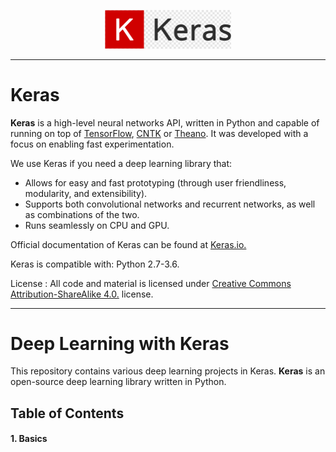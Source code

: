 <p align="center"><img width="40%" src="Keras logo.png" /></p>


--------------------------------------------------------------------------------             

# **Keras**


**Keras** is a high-level neural networks API, written in Python and capable of running on top of [TensorFlow](https://github.com/tensorflow/tensorflow), [CNTK](https://github.com/Microsoft/cntk) or [Theano](https://github.com/Theano/Theano). It was developed with a focus on enabling fast experimentation. 

We use Keras if you need a deep learning library that:

  - Allows for easy and fast prototyping (through user friendliness, modularity, and extensibility).
  - Supports both convolutional networks and recurrent networks, as well as combinations of the two.
  - Runs seamlessly on CPU and GPU.
  
Official documentation of Keras can be found at [Keras.io.](https://keras.io/)

Keras is compatible with: Python 2.7-3.6.

License : All code and material is licensed under [Creative Commons Attribution-ShareAlike 4.0.]( https://creativecommons.org/licenses/by-sa/4.0/) license.

--------------------------------------------------------------------------------

# **Deep Learning with Keras**

This repository contains various deep learning projects in Keras. **Keras** is an open-source deep learning library written in Python. 


## **Table of Contents**


#### **1. Basics**
